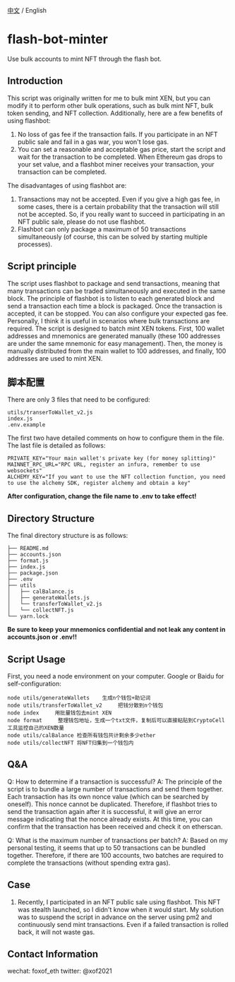 [中文](https://github.com/fox493/flash-bot-minter/blob/main/README_CN.md) / English
# flash-bot-minter

Use bulk accounts to mint NFT through the flash bot.

## Introduction

This script was originally written for me to bulk mint XEN, but you can modify it to perform other bulk operations, such as bulk mint NFT, bulk token sending, and NFT collection. Additionally, here are a few benefits of using flashbot:

1. No loss of gas fee if the transaction fails. If you participate in an NFT public sale and fail in a gas war, you won't lose gas.
2. You can set a reasonable and acceptable gas price, start the script and wait for the transaction to be completed. When Ethereum gas drops to your set value, and a flashbot miner receives your transaction, your transaction can be completed.

The disadvantages of using flashbot are:

1. Transactions may not be accepted. Even if you give a high gas fee, in some cases, there is a certain probability that the transaction will still not be accepted. So, if you really want to succeed in participating in an NFT public sale, please do not use flashbot.
2. Flashbot can only package a maximum of 50 transactions simultaneously (of course, this can be solved by starting multiple processes).

## Script principle

The script uses flashbot to package and send transactions, meaning that many transactions can be traded simultaneously and executed in the same block. The principle of flashbot is to listen to each generated block and send a transaction each time a block is packaged. Once the transaction is accepted, it can be stopped. You can also configure your expected gas fee. Personally, I think it is useful in scenarios where bulk transactions are required. The script is designed to batch mint XEN tokens. First, 100 wallet addresses and mnemonics are generated manually (these 100 addresses are under the same mnemonic for easy management). Then, the money is manually distributed from the main wallet to 100 addresses, and finally, 100 addresses are used to mint XEN.

## 脚本配置

There are only 3 files that need to be configured:

```
utils/transerToWallet_v2.js
index.js
.env.example
```

The first two have detailed comments on how to configure them in the file. The last file is detailed as follows:

```
PRIVATE_KEY="Your main wallet's private key (for money splitting)"
MAINNET_RPC_URL="RPC URL, register an infura, remember to use websockets"
ALCHEMY_KEY="If you want to use the NFT collection function, you need to use the alchemy SDK, register alchemy and obtain a key"
```

**After configuration, change the file name to .env to take effect!**

## Directory Structure
The final directory structure is as follows:

```
├── README.md
├── accounts.json
├── format.js
├── index.js
├── package.json
├── .env
├── utils
│   ├── calBalance.js
│   ├── generateWallets.js
│   └── transferToWallet_v2.js
│   └── collectNFT.js
└── yarn.lock
```

**Be sure to keep your mnemonics confidential and not leak any content in accounts.json or .env!!**

## Script Usage

First, you need a node environment on your computer. Google or Baidu for self-configuration:

```shell
node utils/generateWallets    生成n个钱包+助记词
node utils/transferToWallet_v2     把钱分散到n个钱包
node index     用批量钱包去mint XEN
node format 	整理钱包地址，生成一个txt文件，复制后可以直接粘贴到CryptoCell工具监控自己的XEN数量
node utils/calBalance 检查所有钱包共计剩余多少ether
node utils/collectNFT 将NFT归集到一个钱包内

```

## Q&A

Q: How to determine if a transaction is successful?
A: The principle of the script is to bundle a large number of transactions and send them together. Each transaction has its own nonce value (which can be searched by oneself). This nonce cannot be duplicated. Therefore, if flashbot tries to send the transaction again after it is successful, it will give an error message indicating that the nonce already exists. At this time, you can confirm that the transaction has been received and check it on etherscan.

Q: What is the maximum number of transactions per batch?
A: Based on my personal testing, it seems that up to 50 transactions can be bundled together. Therefore, if there are 100 accounts, two batches are required to complete the transactions (without spending extra gas).


## Case

1. Recently, I participated in an NFT public sale using flashbot. This NFT was stealth launched, so I didn't know when it would start. My solution was to suspend the script in advance on the server using pm2 and continuously send mint transactions. Even if a failed transaction is rolled back, it will not waste gas.

## Contact Information 

wechat: foxof_eth
twitter: @xof2021
